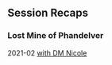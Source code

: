 ## Session Recaps

### Lost Mine of Phandelver
2021-02 [with DM Nicole](/session/2021-lmop-with-dm-nicole)
